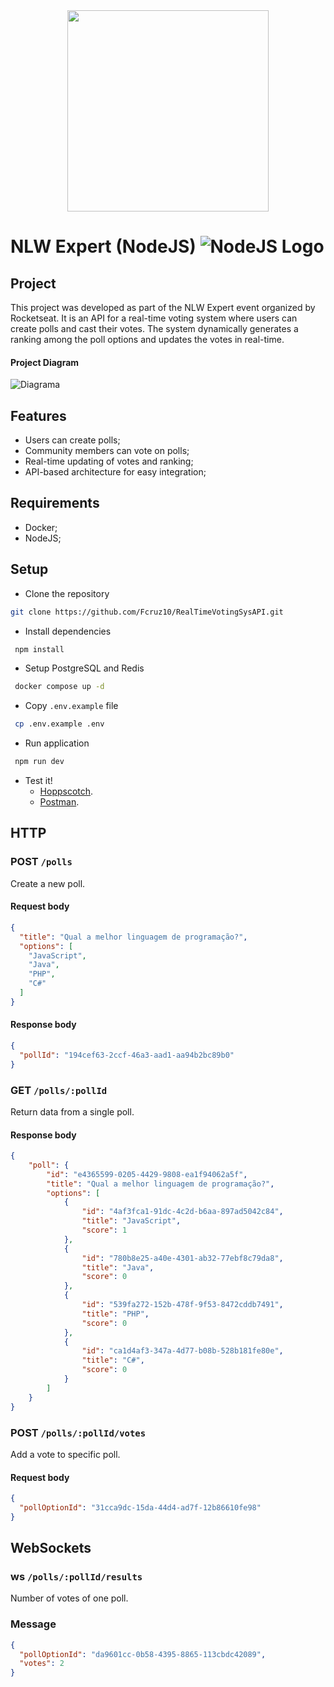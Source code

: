 <div align="center"> 
  <a href="https://www.rocketseat.com.br/eventos/nlw/">
    <img
      src="https://www.rocketseat.com.br/eventos/nlw/_next/static/media/nlw-header-logo.2e1779ba.svg"
      width="322"
      height="auto"
    />
  </a>
</div>

# NLW Expert (NodeJS) ![NodeJS Logo](https://www.rocketseat.com.br/eventos/nlw/_next/static/media/node.10094861.svg)

## Project
This project was developed as part of the NLW Expert event organized by Rocketseat. It is an API for a real-time voting system where users can create polls and cast their votes. 
The system dynamically generates a ranking among the poll options and updates the votes in real-time.

#### Project Diagram
![Diagrama](diagrama.jpg)

## Features

- Users can create polls;
- Community members can vote on polls;
- Real-time updating of votes and ranking;
- API-based architecture for easy integration;

## Requirements
- Docker;
- NodeJS;

## Setup

- Clone the repository
```bash
git clone https://github.com/Fcruz10/RealTimeVotingSysAPI.git
```
- Install dependencies
```bash
 npm install
```
- Setup PostgreSQL and Redis
```bash
 docker compose up -d
```
- Copy `.env.example` file
```bash
 cp .env.example .env
```
- Run application
```bash
 npm run dev
```
- Test it! 
    - [Hoppscotch](https://hoppscotch.io/).
    - [Postman](https://www.postman.com/).

## HTTP

### POST `/polls`

Create a new poll.

#### Request body

```json
{
  "title": "Qual a melhor linguagem de programação?",
  "options": [
    "JavaScript",
    "Java",
    "PHP",
    "C#"
  ]
}
```

#### Response body

```json
{
  "pollId": "194cef63-2ccf-46a3-aad1-aa94b2bc89b0"
}
```

### GET `/polls/:pollId`

Return data from a single poll.

#### Response body

```json
{
	"poll": {
		"id": "e4365599-0205-4429-9808-ea1f94062a5f",
		"title": "Qual a melhor linguagem de programação?",
		"options": [
			{
				"id": "4af3fca1-91dc-4c2d-b6aa-897ad5042c84",
				"title": "JavaScript",
				"score": 1
			},
			{
				"id": "780b8e25-a40e-4301-ab32-77ebf8c79da8",
				"title": "Java",
				"score": 0
			},
			{
				"id": "539fa272-152b-478f-9f53-8472cddb7491",
				"title": "PHP",
				"score": 0
			},
			{
				"id": "ca1d4af3-347a-4d77-b08b-528b181fe80e",
				"title": "C#",
				"score": 0
			}
		]
	}
}
```

### POST `/polls/:pollId/votes`

Add a vote to specific poll.

#### Request body

```json
{
  "pollOptionId": "31cca9dc-15da-44d4-ad7f-12b86610fe98"
}
```

## WebSockets

### ws `/polls/:pollId/results`
Number of votes of one poll.

### Message

```json
{
  "pollOptionId": "da9601cc-0b58-4395-8865-113cbdc42089",
  "votes": 2
}
```
